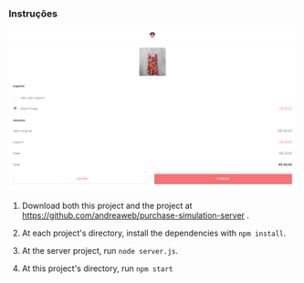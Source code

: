 ### Instruções

![Print](public/images/print.jpg)

1. Download both this project and the project at https://github.com/andreaweb/purchase-simulation-server .

2. At each project's directory, install the dependencies with `npm install`.

3. At the server project, run `node server.js`.

4. At this project's directory, run `npm start`

